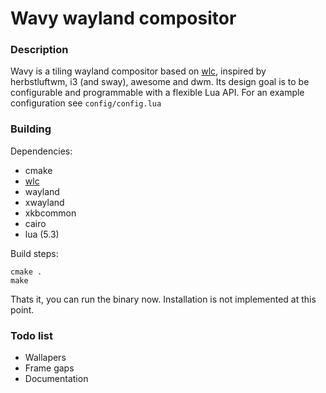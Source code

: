 # Wavy wayland compositor

### Description
Wavy is a tiling wayland compositor based on [wlc](https://github.com/Cloudef/wlc),
inspired by herbstluftwm, i3 (and sway), awesome and dwm.
Its design goal is to be configurable and programmable with a flexible Lua API.
For an example configuration see `config/config.lua`

### Building

Dependencies:

- cmake
- [wlc](https://github.com/Cloudef/wlc)
- wayland
- xwayland
- xkbcommon
- cairo
- lua (5.3)

Build steps:

    cmake .
    make

Thats it, you can run the binary now. Installation is not implemented at this
point.

### Todo list
- Wallapers
- Frame gaps
- Documentation
